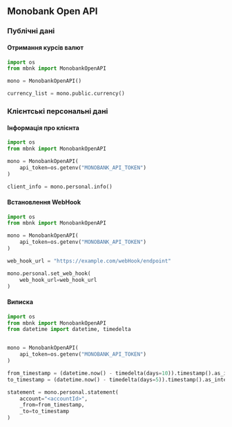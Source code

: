 ## Monobank Open API

### Публічні дані

#### Отримання курсів валют

```python
import os
from mbnk import MonobankOpenAPI

mono = MonobankOpenAPI()

currency_list = mono.public.currency()
```

### Клієнтські персональні дані

#### Інформація про клієнта
```python
import os
from mbnk import MonobankOpenAPI

mono = MonobankOpenAPI(
    api_token=os.getenv("MONOBANK_API_TOKEN")
)

client_info = mono.personal.info()
```

#### Встановлення WebHook
```python
import os
from mbnk import MonobankOpenAPI

mono = MonobankOpenAPI(
    api_token=os.getenv("MONOBANK_API_TOKEN")
)

web_hook_url = "https://example.com/webHook/endpoint"

mono.personal.set_web_hook(
    web_hook_url=web_hook_url
)
```

#### Виписка
```python
import os
from mbnk import MonobankOpenAPI
from datetime import datetime, timedelta


mono = MonobankOpenAPI(
    api_token=os.getenv("MONOBANK_API_TOKEN")
)

from_timestamp = (datetime.now() - timedelta(days=10)).timestamp().as_integer_ratio()
to_timestamp = (datetime.now() - timedelta(days=5)).timestamp().as_integer_ratio()

statement = mono.personal.statement(
    account="<accountId>",
    _from=from_timestamp,
    _to=to_timestamp
)
```

